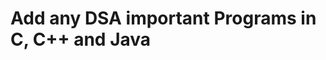 # Add any DSA important Programs in C, C++ and Java

	
<img src="https://miro.medium.com/max/1400/1*-EFdnPuVrwUOmYte11v0OA.png" alt="" class="href">
